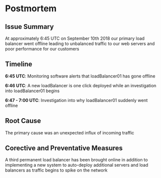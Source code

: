 # Postmortem

## Issue Summary
At approximately 6:45 UTC on September 10th 2018 our primary load balancer went offline leading to unbalanced traffic to our web servers and poor performance for our customers

## Timeline

**6:45 UTC**: Monitoring software alerts that loadBalancer01 has gone offline

**6:46 UTC**: A new loadBalancer is one click deployed while an investigation into loadBalancer01 begins

**6:47 - 7:00 UTC**: Investigation into why loadBalancer01 suddenly went offline

## Root Cause
The primary cause was an unexpected influx of incoming traffic

## Corective and Preventative Measures
A third permanent load balancer has been brought online in addition to implementing a new system to auto-deploy additional servers and load balancers as traffic begins to spike on the network
